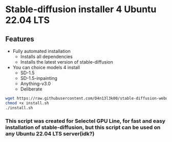 # Stable-diffusion installer 4 Ubuntu 22.04 LTS

## Features

* Fully automated installation
  * Installs all dependencies
  * Installs the latest version of stable-diffusion
* You can choice models 4 install
  * SD-1.5
  * SD-1.5-inpainting
  * Anything-v3.0
  * Deliberate

```bash
wget https://raw.githubusercontent.com/D4n13l3k00/stable-diffusion-webui-installer/master/install.sh
chmod +x install.sh
./install.sh
```

### This script was created for Selectel GPU Line, for fast and easy installation of stable-diffusion, but this script can be used on any Ubuntu 22.04 LTS server(idk?)
